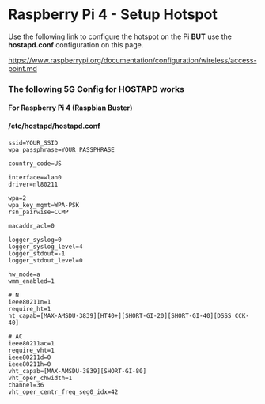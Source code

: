 # Raspberry Pi 4 - Setup Hotspot

Use the following link to configure the hotspot on the Pi **BUT** use the **hostapd.conf** configuration on this page.

 https://www.raspberrypi.org/documentation/configuration/wireless/access-point.md

### The following 5G Config for HOSTAPD works
#### For Raspberry Pi 4 (Raspbian Buster)
#### /etc/hostapd/hostapd.conf

```
ssid=YOUR_SSID
wpa_passphrase=YOUR_PASSPHRASE

country_code=US

interface=wlan0
driver=nl80211

wpa=2
wpa_key_mgmt=WPA-PSK
rsn_pairwise=CCMP

macaddr_acl=0

logger_syslog=0
logger_syslog_level=4
logger_stdout=-1
logger_stdout_level=0

hw_mode=a
wmm_enabled=1

# N
ieee80211n=1
require_ht=1
ht_capab=[MAX-AMSDU-3839][HT40+][SHORT-GI-20][SHORT-GI-40][DSSS_CCK-40]

# AC
ieee80211ac=1
require_vht=1
ieee80211d=0
ieee80211h=0
vht_capab=[MAX-AMSDU-3839][SHORT-GI-80]
vht_oper_chwidth=1
channel=36
vht_oper_centr_freq_seg0_idx=42
```
